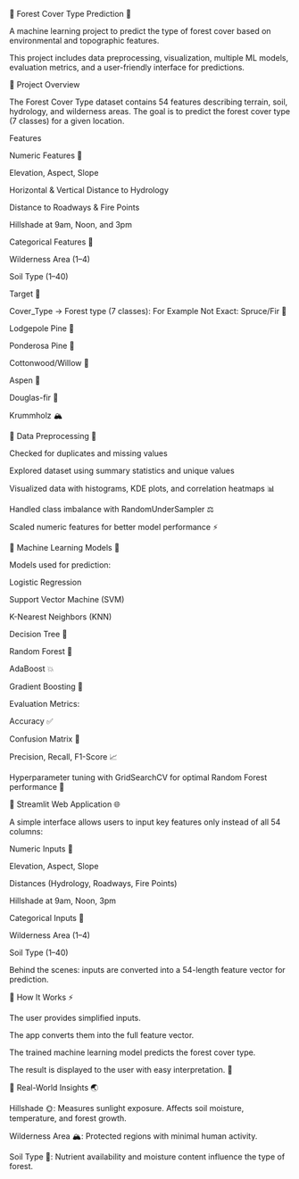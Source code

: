 🌲 Forest Cover Type Prediction 🌳

A machine learning project to predict the type of forest cover based on environmental and topographic features.

This project includes data preprocessing, visualization, multiple ML models, evaluation metrics, and a user-friendly interface for predictions.

📌 Project Overview

The Forest Cover Type dataset contains 54 features describing terrain, soil, hydrology, and wilderness areas. The goal is to predict the forest cover type (7 classes) for a given location.

Features

Numeric Features 🌄

Elevation, Aspect, Slope

Horizontal & Vertical Distance to Hydrology

Distance to Roadways & Fire Points

Hillshade at 9am, Noon, and 3pm

Categorical Features 🌱

Wilderness Area (1–4)

Soil Type (1–40)

Target 🎯

Cover_Type → Forest type (7 classes):
For Example Not Exact:
Spruce/Fir 🌲

Lodgepole Pine 🌲

Ponderosa Pine 🌳

Cottonwood/Willow 🌿

Aspen 🌳

Douglas-fir 🌲

Krummholz 🏔️

🔹 Data Preprocessing 🧹

Checked for duplicates and missing values

Explored dataset using summary statistics and unique values

Visualized data with histograms, KDE plots, and correlation heatmaps 📊

Handled class imbalance with RandomUnderSampler ⚖️

Scaled numeric features for better model performance ⚡

🔹 Machine Learning Models 🤖

Models used for prediction:

Logistic Regression

Support Vector Machine (SVM)

K-Nearest Neighbors (KNN)

Decision Tree 🌳

Random Forest 🌲

AdaBoost 💥

Gradient Boosting 🚀

Evaluation Metrics:

Accuracy ✅

Confusion Matrix 🔄

Precision, Recall, F1-Score 📈

Hyperparameter tuning with GridSearchCV for optimal Random Forest performance 🎯

🔹 Streamlit Web Application 🌐

A simple interface allows users to input key features only instead of all 54 columns:

Numeric Inputs 🌄

Elevation, Aspect, Slope

Distances (Hydrology, Roadways, Fire Points)

Hillshade at 9am, Noon, 3pm

Categorical Inputs 🌱

Wilderness Area (1–4)

Soil Type (1–40)

Behind the scenes: inputs are converted into a 54-length feature vector for prediction.

🔹 How It Works ⚡

The user provides simplified inputs.

The app converts them into the full feature vector.

The trained machine learning model predicts the forest cover type.

The result is displayed to the user with easy interpretation. 🌟

🔹 Real-World Insights 🌏

Hillshade 🌞: Measures sunlight exposure. Affects soil moisture, temperature, and forest growth.

Wilderness Area 🏔️: Protected regions with minimal human activity.

Soil Type 🌱: Nutrient availability and moisture content influence the type of forest.